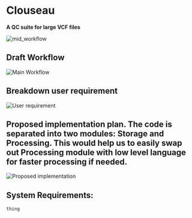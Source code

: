 # Clouseau
**A QC suite for large VCF files**

![mid_workflow](./plots/mid_workflow.png)


## Draft Workflow
![Main Workflow](./plots/workflow.png)


## Breakdown user requirement


![User requirement](./plots/requirement.jpg)


## Proposed implementation plan. The code is separated into two modules: Storage and Processing. This would help us to easily swap out Processing module with low level language for faster processing if needed. 


![Proposed implementation](./plots/implementation_plan.jpg)

## System Requirements:

``` thing ```

